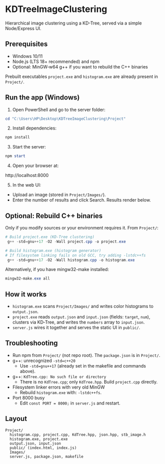 # KDTreeImageClustering

Hierarchical image clustering using a KD-Tree, served via a simple Node/Express UI.

## Prerequisites

- Windows 10/11
- Node.js (LTS 18+ recommended) and npm
- Optional: MinGW‑w64 g++ if you want to rebuild the C++ binaries

Prebuilt executables `project.exe` and `histogram.exe` are already present in `Project/`.

## Run the app (Windows)

1) Open PowerShell and go to the server folder:

```powershell
cd "C:\Users\HP\Desktop\KDTreeImageClustering\Project"
```

2) Install dependencies:

```powershell
npm install
```

3) Start the server:

```powershell
npm start
```

4) Open your browser at:

http://localhost:8000

5) In the web UI:

- Upload an image (stored in `Project/Images/`).
- Enter the number of results and click Search. Results render below.

## Optional: Rebuild C++ binaries

Only if you modify sources or your environment requires it. From `Project/`:

```powershell
# Build project.exe (KD-Tree clustering)
 g++ -std=gnu++17 -O2 -Wall project.cpp -o project.exe

# Build histogram.exe (histogram generator)
# If filesystem linking fails on old GCC, try adding -lstdc++fs
 g++ -std=gnu++17 -O2 -Wall histogram.cpp -o histogram.exe
```

Alternatively, if you have mingw32-make installed:

```powershell
mingw32-make.exe all
```

## How it works

- `histogram.exe` scans `Project/Images/` and writes color histograms to `output.json`.
- `project.exe` reads `output.json` and `input.json` (fields: `target`, `num`), clusters via KD‑Tree, and writes the `numbers` array to `input.json`.
- `server.js` wires it together and serves the static UI in `public/`.

## Troubleshooting

- Run npm from `Project/` (not repo root). The `package.json` is in `Project/`.
- g++: unrecognized `-std=c++20`
  - Use `-std=gnu++17` (already set in the makefile and commands above).
- g++: `KdTree.cpp: No such file or directory`
  - There is no `KdTree.cpp`; only `KdTree.hpp`. Build `project.cpp` directly.
- Filesystem linker errors with very old MinGW
  - Rebuild `histogram.exe` with: `-lstdc++fs`.
- Port 8000 busy
  - Edit `const PORT = 8000;` in `server.js` and restart.

## Layout

```
Project/
  histogram.cpp, project.cpp, KdTree.hpp, json.hpp, stb_image.h
  histogram.exe, project.exe
  output.json, input.json
  public/ (index.html, index.js)
  Images/
  server.js, package.json, makefile
```
